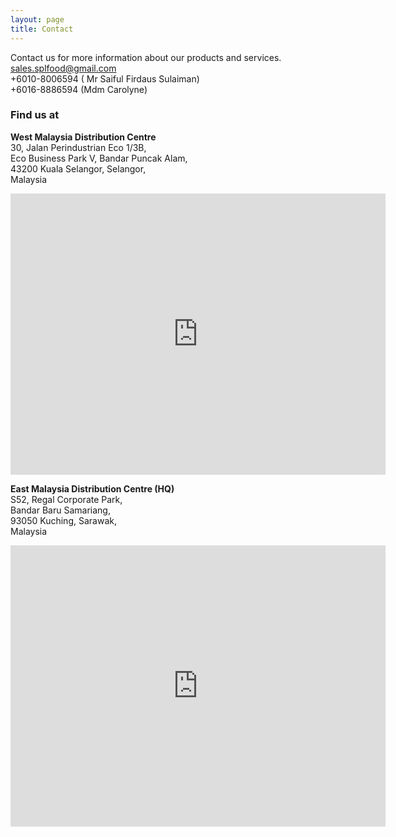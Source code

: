 ```yaml
---
layout: page
title: Contact
---
```

Contact us for more information about our products and services.  
sales.splfood@gmail.com  
+6010-8006594 ( Mr Saiful Firdaus Sulaiman)  
+6016-8886594 (Mdm Carolyne)  

### Find us at  

__West Malaysia Distribution Centre__  
30, Jalan Perindustrian Eco 1/3B,  
Eco Business Park V, Bandar Puncak Alam,  
43200 Kuala Selangor, Selangor,  
Malaysia  
<iframe src="https://www.google.com/maps/embed?pb=!1m18!1m12!1m3!1d10640.330418345284!2d110.3280717!3d1.6436751999999997!2m3!1f0!2f0!3f0!3m2!1i1024!2i768!4f13.1!3m3!1m2!1s0x31fb078af67ccf13%3A0xa21c16d279478c50!2sSPL%20Food%20Industries%20Sdn%20Bhd%20(HQ)!5e1!3m2!1sen!2smy!4v1728895667392!5m2!1sen!2smy" width="600" height="450" style="border:0;" allowfullscreen="" loading="lazy" referrerpolicy="no-referrer-when-downgrade"></iframe>

  

__East Malaysia Distribution Centre (HQ)__  
S52, Regal Corporate Park,  
Bandar Baru Samariang,  
93050 Kuching, Sarawak,  
Malaysia  
<iframe src="https://www.google.com/maps/embed?pb=!1m18!1m12!1m3!1d10640.330418345284!2d110.3280717!3d1.6436751999999997!2m3!1f0!2f0!3f0!3m2!1i1024!2i768!4f13.1!3m3!1m2!1s0x31fb078af67ccf13%3A0xa21c16d279478c50!2sSPL%20Food%20Industries%20Sdn%20Bhd%20(HQ)!5e1!3m2!1sen!2smy!4v1728895698956!5m2!1sen!2smy" width="600" height="450" style="border:0;" allowfullscreen="" loading="lazy" referrerpolicy="no-referrer-when-downgrade"></iframe>


